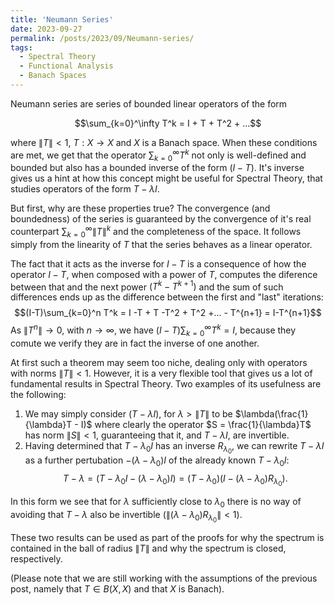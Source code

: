 ```yaml
---
title: 'Neumann Series'
date: 2023-09-27
permalink: /posts/2023/09/Neumann-series/
tags:
  - Spectral Theory
  - Functional Analysis
  - Banach Spaces
---
```


Neumann series are series of bounded linear operators of the form 

$$\sum_{k=0}^\infty T^k = I + T + T^2 + ...$$

where $\|T\|< 1$, $T:X\to X$ and $X$ is a Banach space. When these conditions are met, we get that the operator $\sum{}_{k=0}^{\infty} T^k$ not only is well-defined and bounded but also has a bounded inverse of the form $(I-T)$. It's inverse gives us a hint at how this concept might be useful for Spectral Theory, that studies operators of the form $T-\lambda I$.

But first, why are these properties true? The convergence (and boundedness) of the series is guaranteed by the convergence of it's real counterpart $\sum{}_{k=0}^\infty\|T\|^k$ and the completeness of the space. It follows simply from the linearity of $T$ that the series behaves as a linear operator. 

The fact that it acts as the inverse for $I-T$ is a consequence of how the operator $I-T$, when composed with a power of $T$, computes the diference between that and the next power $(T^k-T^{k+1})$ and the sum of such differences ends up as the difference between the first and "last" iterations:
$$(I-T)\sum_{k=0}^n T^k = I -T + T -T^2 + T^2 +... - T^{n+1} = I-T^{n+1}$$
As $\|T^n\| \to 0$, with $n \to \infty$, we have $(I-T)\sum{}_{k=0}^\infty T^k = I$, because they comute we verify they are in fact the inverse of one another.

At first such a theorem may seem too niche, dealing only with operators with norms $\|T\|<1$. However, it is a very flexible tool that gives us a lot of fundamental results in Spectral Theory. Two examples of its usefulness are the following:
1. We may simply consider $(T-\lambda I)$, for $\lambda > \|T\|$ to be $\lambda(\frac{1}{\lambda}T - I)$ where clearly the operator $S = \frac{1}{\lambda}T$ has norm $\|S\| < 1$, guaranteeing that it, and $T-\lambda I$, are invertible.
2. Having determined that $T-\lambda_0 I$ has an inverse $R_{\lambda_0}$, we can rewrite $T-\lambda I$ as a further pertubation $-(\lambda-\lambda_0)I$ of the already known $T-\lambda_0I$:
$$T-\lambda = (T-\lambda_0I-(\lambda-\lambda_0)I) = (T-\lambda_0)(I-(\lambda-\lambda_0)R_{\lambda_0}).$$

In this form we see that for $\lambda$ sufficiently close to $\lambda_0$ there is no way of avoiding that $T-\lambda$ also be invertible ($\|(\lambda - \lambda_0)R_{\lambda_0}\|<1$).

These two results can be used as part of the proofs for why the spectrum is contained in the ball of radius $\|T\|$ and why the spectrum is closed, respectively.

(Please note that we are still working with the assumptions of the previous post, namely that $T \in B(X,X)$ and that $X$ is Banach).
